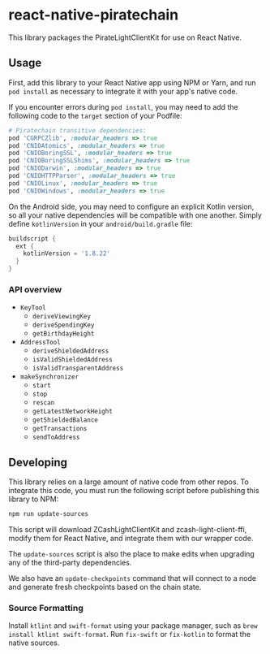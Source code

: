 # react-native-piratechain

This library packages the PirateLightClientKit for use on React Native.

## Usage

First, add this library to your React Native app using NPM or Yarn, and run `pod install` as necessary to integrate it with your app's native code.

If you encounter errors during `pod install`, you may need to add the following code to the `target` section of your Podfile:

```ruby
# Piratechain transitive dependencies:
pod 'CGRPCZlib', :modular_headers => true
pod 'CNIOAtomics', :modular_headers => true
pod 'CNIOBoringSSL', :modular_headers => true
pod 'CNIOBoringSSLShims', :modular_headers => true
pod 'CNIODarwin', :modular_headers => true
pod 'CNIOHTTPParser', :modular_headers => true
pod 'CNIOLinux', :modular_headers => true
pod 'CNIOWindows', :modular_headers => true
```

On the Android side, you may need to configure an explicit Kotlin version, so all your native dependencies will be compatible with one another. Simply define `kotlinVersion` in your `android/build.gradle` file:

```groovy
buildscript {
  ext {
    kotlinVersion = '1.8.22'
  }
}
```

### API overview

- `KeyTool`
  - `deriveViewingKey`
  - `deriveSpendingKey`
  - `getBirthdayHeight`
- `AddressTool`
  - `deriveShieldedAddress`
  - `isValidShieldedAddress`
  - `isValidTransparentAddress`
- `makeSynchronizer`
  - `start`
  - `stop`
  - `rescan`
  - `getLatestNetworkHeight`
  - `getShieldedBalance`
  - `getTransactions`
  - `sendToAddress`

## Developing

This library relies on a large amount of native code from other repos. To integrate this code, you must run the following script before publishing this library to NPM:

```sh
npm run update-sources
```

This script will download ZCashLightClientKit and zcash-light-client-ffi, modify them for React Native, and integrate them with our wrapper code.

The `update-sources` script is also the place to make edits when upgrading any of the third-party dependencies.

We also have an `update-checkpoints` command that will connect to a node and generate fresh checkpoints based on the chain state.

### Source Formatting

Install `ktlint` and `swift-format` using your package manager, such as `brew install ktlint swift-format`. Run `fix-swift` or `fix-kotlin` to format the native sources.
